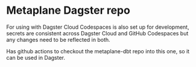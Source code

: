 # Metaplane Dagster repo
For using with Dagster Cloud
Codespaces is also set up for development, secrets are consistent across Dagster Cloud and GitHub Codespaces but any changes need to be reflected in both.

Has github actions to checkout the metaplane-dbt repo into this one, so it can be used in Dagster.

